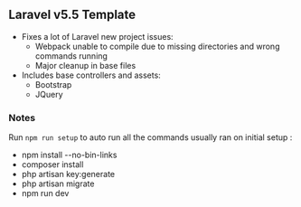 ## Laravel v5.5 Template

- Fixes a lot of Laravel new project issues:
  - Webpack unable to compile due to missing directories and wrong commands running
  - Major cleanup in base files
- Includes base controllers and assets:
  - Bootstrap
  - JQuery

### Notes
Run `npm run setup` to auto run all the commands usually ran on initial setup :
- npm install --no-bin-links
- composer install
- php artisan key:generate
- php artisan migrate
- npm run dev
